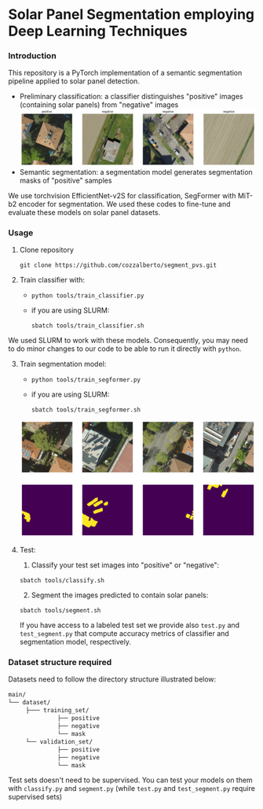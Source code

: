 # Solar Panel Segmentation employing Deep Learning Techniques

### Introduction
This repository is a PyTorch implementation of a semantic segmentation pipeline applied to solar panel detection. 
- Preliminary classification: a classifier distinguishes "positive" images (containing solar panels) from "negative" images
  <img src="./util/output_github.png" width="900"/>
- Semantic segmentation: a segmentation model generates segmentation masks of "positive" samples
    
We use torchvision EfficientNet-v2S for classification, SegFormer with MiT-b2 encoder for segmentation. We used these codes to fine-tune and evaluate these models on solar panel datasets.

### Usage
1. Clone repository
   ```shell
   git clone https://github.com/cozzalberto/segment_pvs.git
   ```
2. Train classifier with:
   
   - ```shell
     python tools/train_classifier.py
     ```
   
   - if you are using SLURM:
     ```shell
     sbatch tools/train_classifier.sh
     ```
     
We used SLURM to work with these models. Consequently, you may need to do minor changes to our code to be able to run it directly with `python`. 

3. Train segmentation model:
   
   - ```shell
     python tools/train_segformer.py
     ```
   
   - if you are using SLURM:
     ```shell
     sbatch tools/train_segformer.sh
     ```
   <img src="./util/output_githubSeg.png" width="900"/>

5. Test:
   1. Classify your test set images into "positive" or "negative":
      
     ```shell
     sbatch tools/classify.sh
     ```
   
   2. Segment the images predicted to contain solar panels:
      
     ```shell
     sbatch tools/segment.sh
     ```
   
   If you have access to a labeled test set we provide also `test.py` and `test_segment.py` that compute accuracy metrics of classifier and segmentation model, respectively.

### Dataset structure required
Datasets need to follow the directory structure illustrated below:
```text
main/
└── dataset/
     ├─── training_set/
              ├── positive
              ├── negative
              └── mask
     └── validation_set/
              ├── positive
              ├── negative
              └── mask
```
Test sets doesn't need to be supervised. You can test your models on them with `classify.py` and `segment.py` (while `test.py` and `test_segment.py` require supervised sets)



